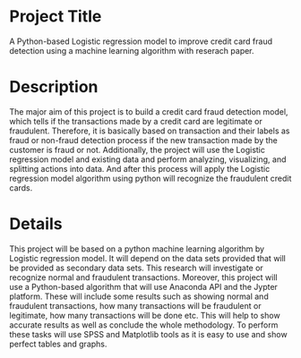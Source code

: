 # Project Title
A Python-based Logistic regression model to improve credit card fraud detection using a machine learning algorithm with reserach paper.

# Description
The major aim of this project is to build a credit card fraud detection model, which tells if the transactions made by a credit card are legitimate or fraudulent. 
Therefore, it is basically based on transaction and their labels as fraud or non-fraud detection process if the new transaction made by the customer is fraud or not. 
Additionally, the project will use the Logistic regression model and existing data and perform analyzing, visualizing, and splitting actions into data. 
And after this process will apply the Logistic regression model algorithm using python will recognize the fraudulent credit cards.

# Details
 This project will be based on a python machine learning algorithm by Logistic regression model. 
 It will depend on the data sets provided that will be provided as secondary data sets. 
 This research will investigate or recognize normal and fraudulent transactions. 
 Moreover, this project will use a Python-based algorithm that will use Anaconda API and the Jypter platform. 
 These will include some results such as showing normal and fraudulent transactions, how many transactions will be fraudulent or legitimate, 
 how many transactions will be done etc. This will help to show accurate results as well as conclude the whole methodology. 
 To perform these tasks will use SPSS and Matplotlib tools as it is easy to use and show perfect tables and graphs.
